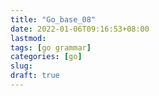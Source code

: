 ```yaml
---
title: "Go_base_08"
date: 2022-01-06T09:16:53+08:00
lastmod:
tags: [go grammar]
categories: [go]
slug:
draft: true
---
```


